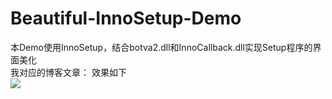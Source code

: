 # Beautiful-InnoSetup-Demo
本Demo使用InnoSetup，结合botva2.dll和InnoCallback.dll实现Setup程序的界面美化  
我对应的博客文章：
效果如下  
![](https://img-blog.csdnimg.cn/20201010135405339.gif)  

